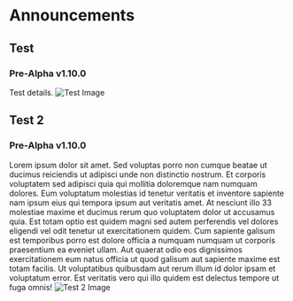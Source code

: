 # Announcements

## Test
### Pre-Alpha v1.10.0
Test details. 
![Test Image](https://yt3.googleusercontent.com/BzzAH6WLX4lV7Rq5ZQS-7AtYrlSWSaJ-bBmRJmSQq2KTPgVO8RGcqXBU93NwLqA3XQs9Nsw1Zw=w1707-fcrop64=1,00005a57ffffa5a8-k-c0xffffffff-no-nd-rj)

## Test 2
### Pre-Alpha v1.10.0
Lorem ipsum dolor sit amet. Sed voluptas porro non cumque beatae ut ducimus reiciendis ut adipisci unde non distinctio nostrum. Et corporis voluptatem sed adipisci quia qui mollitia doloremque nam numquam dolores. Eum voluptatum molestias id tenetur veritatis et inventore sapiente nam ipsum eius qui tempora ipsum aut veritatis amet.
At nesciunt illo 33 molestiae maxime et ducimus rerum quo voluptatem dolor ut accusamus quia. Est totam optio est quidem magni sed autem perferendis vel dolores eligendi vel odit tenetur ut exercitationem quidem. Cum sapiente galisum est temporibus porro est dolore officia a numquam numquam ut corporis praesentium ea eveniet ullam. Aut quaerat odio eos dignissimos exercitationem eum natus officia ut quod galisum aut sapiente maxime est totam facilis.
Ut voluptatibus quibusdam aut rerum illum id dolor ipsam et voluptatum error. Est veritatis vero qui illo quidem est delectus tempore ut fuga omnis!
![Test 2 Image](https://yt3.googleusercontent.com/BzzAH6WLX4lV7Rq5ZQS-7AtYrlSWSaJ-bBmRJmSQq2KTPgVO8RGcqXBU93NwLqA3XQs9Nsw1Zw=w1707-fcrop64=1,00005a57ffffa5a8-k-c0xffffffff-no-nd-rj)
